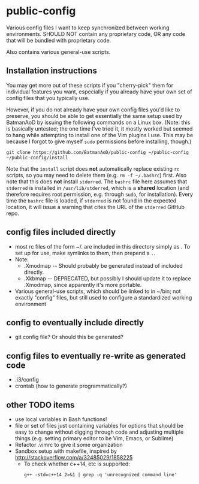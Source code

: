 public-config
=============

Various config files I want to keep synchronized between working environments. SHOULD NOT contain any proprietary code, OR any code that will be bundled with proprietary code.

Also contains various general-use scripts.

Installation instructions
-----------
You may get more out of these scripts if you "cherry-pick" them for individual features you want, especially if you already have your own set of config files that you typically use.

However, if you do not already have your own config files you'd like to preserve, you should be able to get essentially the same setup used by BatmanAoD by issuing the following commands on a Linux box. (Note: this is basically untested; the one time I've tried it, it mostly worked but seemed to hang while attempting to install one of the Vim plugins I use. This may be because I forgot to give myself `sudo` permissions before installing, though.)
```
git clone https://github.com/BatmanAoD/public-config ~/public-config
~/public-config/install
```
Note that the `install` script does **not** automatically replace existing `rc` scripts, so you may need to delete them (e.g. `rm -f ~/.bashrc`) first.
Also note that this does **not** install `stderred`. The `bashrc` file here assumes that `stderred` is installed in `/usr/lib/stderred`, which is a **shared** location (and therefore requires root permission, e.g. through `sudo`, for installation). Every time the `bashrc` file is loaded, if `stderred` is not found in the expected location, it will issue a warning that cites the URL of the `stderred` GitHub repo.

config files included directly
-----------
 * most rc files of the form ~/.<type> are included in this directory simply
    as <type>. To set up for use, make symlinks to them, then prepend a `.`.
 * Note:
    * .Xmodmap -- Should probably be generated instead of included directly.
    * .Xkbmap -- DEPRECATED, but possibly I should update it to replace .Xmodmap,
                since apparently it's more portable.
 * Various general-use scripts, which should be linked to in ~/bin; not
        exactly "config" files, but still used to configure a standardized
        working environment

config to eventually include directly
-----------
 * git config file? Or should this be generated?

config files to eventually re-write as generated code
-----------
 * .i3/config
 * crontab (how to generate programmatically?)

other TODO items
-----------
 * use local variables in Bash functions!
 * file or set of files just containing variables for options that should be
    easy to change without digging through code and adjusting multiple things 
    (e.g. setting primary editor to be Vim, Emacs, or Sublime)
 * Refactor .vimrc to give it some organization
 * Sandbox setup with makefile, inspired by http://stackoverflow.com/a/32485029/1858225
   * To check whether c++14, etc is supported:
     ```
     g++ -std=c++14 2>&1 | grep -q 'unrecognized command line'
     ```
